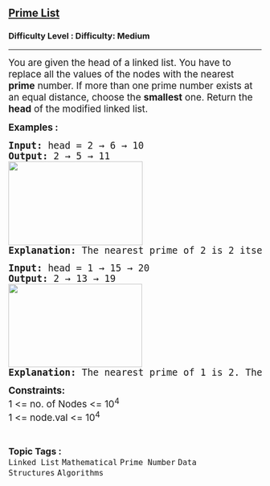 <h2><a href="https://www.geeksforgeeks.org/problems/prime-list--170646/1?page=2&category=Linked%20List&difficulty=Medium&sortBy=submissions">Prime List</a></h2><h3>Difficulty Level : Difficulty: Medium</h3><hr><div class="problems_problem_content__Xm_eO"><p><span style="font-size: 14pt;">You are given the head of a linked list. You have to replace all the values of the nodes with the nearest <strong>prime</strong> number. If more than one prime number exists at an equal distance, choose the <strong>smallest</strong> one. Return the <strong>head</strong> of the modified linked list.</span></p>
<p><span style="font-size: 14pt;"><strong>Examples :</strong></span></p>
<pre><span style="font-size: 14pt;"><strong>Input: </strong>head =<strong> </strong>2 → 6 → 10
<strong>Output: </strong>2 → 5 → 11<br><img src="https://media.geeksforgeeks.org/img-practice/prod/addEditProblem/713591/Web/Other/blobid0_1723009310.png" width="267" height="167"><br><strong>Explanation: </strong>The nearest prime of 2 is 2 itself. The nearest primes of 6 are 5 and 7, since 5 is smaller so, 5 will be chosen. The nearest prime of 10 is 11.</span></pre>
<pre><span style="font-size: 14pt;"><strong>Input: </strong>head =<strong> </strong>1 → 15 → 20
<strong>Output: </strong>2 → 13 → 19<br><img src="https://media.geeksforgeeks.org/img-practice/prod/addEditProblem/713591/Web/Other/blobid1_1723009344.png" width="266" height="166"><br><strong>Explanation: </strong>The nearest prime of 1 is 2. The nearest primes of 15 are 13 and 17, since 13 is smaller so, 13 will be chosen. The nearest prime of 20 is 19.</span></pre>
<p><span style="font-size: 14pt;"><strong>Constraints:</strong><br>1 &lt;= no. of Nodes &lt;= 10<sup>4</sup><br>1 &lt;= node.val &lt;= 10<sup>4</sup></span></p></div><br><p><span style=font-size:18px><strong>Topic Tags : </strong><br><code>Linked List</code>&nbsp;<code>Mathematical</code>&nbsp;<code>Prime Number</code>&nbsp;<code>Data Structures</code>&nbsp;<code>Algorithms</code>&nbsp;
